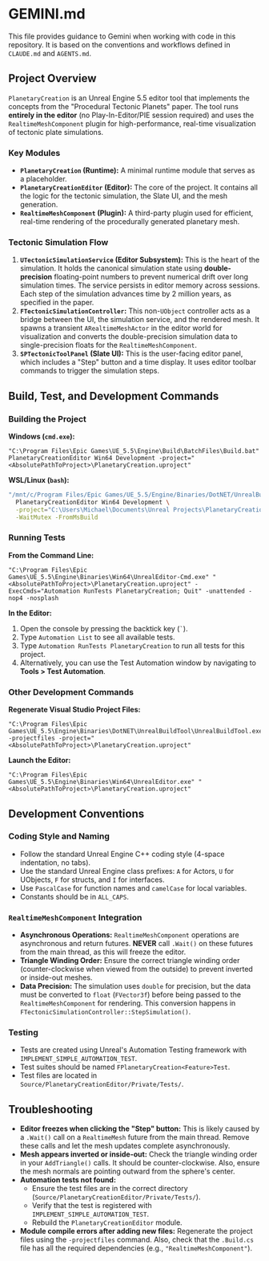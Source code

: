 # GEMINI.md

This file provides guidance to Gemini when working with code in this repository. It is based on the conventions and workflows defined in `CLAUDE.md` and `AGENTS.md`.

## Project Overview

`PlanetaryCreation` is an Unreal Engine 5.5 editor tool that implements the concepts from the "Procedural Tectonic Planets" paper. The tool runs **entirely in the editor** (no Play-In-Editor/PIE session required) and uses the `RealtimeMeshComponent` plugin for high-performance, real-time visualization of tectonic plate simulations.

### Key Modules

*   **`PlanetaryCreation` (Runtime):** A minimal runtime module that serves as a placeholder.
*   **`PlanetaryCreationEditor` (Editor):** The core of the project. It contains all the logic for the tectonic simulation, the Slate UI, and the mesh generation.
*   **`RealtimeMeshComponent` (Plugin):** A third-party plugin used for efficient, real-time rendering of the procedurally generated planetary mesh.

### Tectonic Simulation Flow

1.  **`UTectonicSimulationService` (Editor Subsystem):** This is the heart of the simulation. It holds the canonical simulation state using **double-precision** floating-point numbers to prevent numerical drift over long simulation times. The service persists in editor memory across sessions. Each step of the simulation advances time by 2 million years, as specified in the paper.
2.  **`FTectonicSimulationController`:** This non-`UObject` controller acts as a bridge between the UI, the simulation service, and the rendered mesh. It spawns a transient `ARealtimeMeshActor` in the editor world for visualization and converts the double-precision simulation data to single-precision floats for the `RealtimeMeshComponent`.
3.  **`SPTectonicToolPanel` (Slate UI):** This is the user-facing editor panel, which includes a "Step" button and a time display. It uses editor toolbar commands to trigger the simulation steps.

## Build, Test, and Development Commands

### Building the Project

**Windows (`cmd.exe`):**
```batch
"C:\Program Files\Epic Games\UE_5.5\Engine\Build\BatchFiles\Build.bat" PlanetaryCreationEditor Win64 Development -project="<AbsolutePathToProject>\PlanetaryCreation.uproject"
```

**WSL/Linux (`bash`):**
```bash
"/mnt/c/Program Files/Epic Games/UE_5.5/Engine/Binaries/DotNET/UnrealBuildTool/UnrealBuildTool.exe" \
  PlanetaryCreationEditor Win64 Development \
  -project="C:\Users\Michael\Documents\Unreal Projects\PlanetaryCreation\PlanetaryCreation.uproject" \
  -WaitMutex -FromMsBuild
```

### Running Tests

**From the Command Line:**
```batch
"C:\Program Files\Epic Games\UE_5.5\Engine\Binaries\Win64\UnrealEditor-Cmd.exe" "<AbsolutePathToProject>\PlanetaryCreation.uproject" -ExecCmds="Automation RunTests PlanetaryCreation; Quit" -unattended -nop4 -nosplash
```

**In the Editor:**
1.  Open the console by pressing the backtick key (`` ` ``).
2.  Type `Automation List` to see all available tests.
3.  Type `Automation RunTests PlanetaryCreation` to run all tests for this project.
4.  Alternatively, you can use the Test Automation window by navigating to **Tools > Test Automation**.

### Other Development Commands

**Regenerate Visual Studio Project Files:**
```batch
"C:\Program Files\Epic Games\UE_5.5\Engine\Binaries\DotNET\UnrealBuildTool\UnrealBuildTool.exe" -projectfiles -project="<AbsolutePathToProject>\PlanetaryCreation.uproject"
```

**Launch the Editor:**
```batch
"C:\Program Files\Epic Games\UE_5.5\Engine\Binaries\Win64\UnrealEditor.exe" "<AbsolutePathToProject>\PlanetaryCreation.uproject"
```

## Development Conventions

### Coding Style and Naming

*   Follow the standard Unreal Engine C++ coding style (4-space indentation, no tabs).
*   Use the standard Unreal Engine class prefixes: `A` for Actors, `U` for UObjects, `F` for structs, and `I` for interfaces.
*   Use `PascalCase` for function names and `camelCase` for local variables.
*   Constants should be in `ALL_CAPS`.

### `RealtimeMeshComponent` Integration

*   **Asynchronous Operations:** `RealtimeMeshComponent` operations are asynchronous and return futures. **NEVER** call `.Wait()` on these futures from the main thread, as this will freeze the editor.
*   **Triangle Winding Order:** Ensure the correct triangle winding order (counter-clockwise when viewed from the outside) to prevent inverted or inside-out meshes.
*   **Data Precision:** The simulation uses `double` for precision, but the data must be converted to `float` (`FVector3f`) before being passed to the `RealtimeMeshComponent` for rendering. This conversion happens in `FTectonicSimulationController::StepSimulation()`.

### Testing

*   Tests are created using Unreal's Automation Testing framework with `IMPLEMENT_SIMPLE_AUTOMATION_TEST`.
*   Test suites should be named `FPlanetaryCreation<Feature>Test`.
*   Test files are located in `Source/PlanetaryCreationEditor/Private/Tests/`.

## Troubleshooting

*   **Editor freezes when clicking the "Step" button:** This is likely caused by a `.Wait()` call on a `RealtimeMesh` future from the main thread. Remove these calls and let the mesh updates complete asynchronously.
*   **Mesh appears inverted or inside-out:** Check the triangle winding order in your `AddTriangle()` calls. It should be counter-clockwise. Also, ensure the mesh normals are pointing outward from the sphere's center.
*   **Automation tests not found:**
    *   Ensure the test files are in the correct directory (`Source/PlanetaryCreationEditor/Private/Tests/`).
    *   Verify that the test is registered with `IMPLEMENT_SIMPLE_AUTOMATION_TEST`.
    *   Rebuild the `PlanetaryCreationEditor` module.
*   **Module compile errors after adding new files:** Regenerate the project files using the `-projectfiles` command. Also, check that the `.Build.cs` file has all the required dependencies (e.g., `"RealtimeMeshComponent"`).